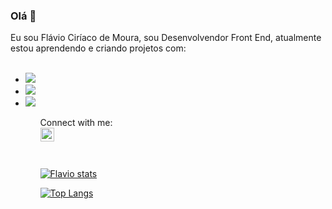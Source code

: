 ### Olá 👋

Eu sou Flávio Ciríaco de Moura, sou Desenvolvendor Front End, atualmente estou aprendendo e criando projetos com:
<br>
<br>

<ul>
  <li><img src="https://img.shields.io/badge/HTML5-E34F26?style=for-the-badge&logo=html5&logoColor=white" />
  <li><img src="https://img.shields.io/badge/CSS3-1572B6?style=for-the-badge&logo=css3&logoColor=white" /> 
  <li><img src="https://img.shields.io/badge/JavaScript-F7DF1E?style=for-the-badge&logo=javascript&logoColor=black" />
<ul>
<br>
Connect with me:
<br>
<a href="https://www.linkedin.com/feed/">
<img align="left" alt="Linkedin" width="22px"src="https://cdn.jsdelivr.net/npm/simple-icons@v3/icons/linkedin.svg" />
  </a>
  <br>
  <br>
  <br>
  
  [![Flavio stats](https://github-readme-stats.vercel.app/api?username=flaviociriaco)](https://github.com/anuraghazra/github-readme-stats)
  
  [![Top Langs](https://github-readme-stats.vercel.app/api/top-langs/?username=flaviociriaco)](https://github.com/anuraghazra/github-readme-stats)
